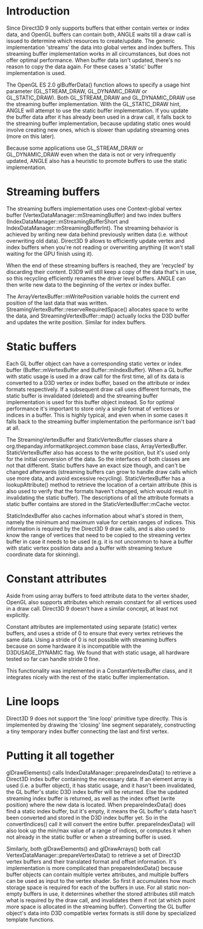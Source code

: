 # Introduction

Since Direct3D 9 only supports buffers that either contain vertex or index data,
and OpenGL buffers can contain both, ANGLE waits till a draw call is issued to
determine which resources to create/update. The generic implementation 'streams'
the data into global vertex and index buffers. This streaming buffer
implementation works in all circumstances, but does not offer optimal
performance. When buffer data isn't updated, there's no reason to copy the data
again. For these cases a 'static' buffer implementation is used.

The OpenGL ES 2.0 glBufferData() function allows to specify a usage hint
parameter (GL\_STREAM\_DRAW, GL\_DYNAMIC\_DRAW or GL\_STATIC\_DRAW). Both
GL\_STREAM\_DRAW and GL\_DYNAMIC\_DRAW use the streaming buffer implementation.
With the GL\_STATIC\_DRAW hint, ANGLE will attempt to use the static buffer
implementation. If you update the buffer data after it has already been used in
a draw call, it falls back to the streaming buffer implementation, because
updating static ones would involve creating new ones, which is slower than
updating streaming ones (more on this later).

Because some applications use GL\_STREAM\_DRAW or GL\_DYNAMIC\_DRAW even when
the data is not or very infrequently updated, ANGLE also has a heuristic to
promote buffers to use the static implementation.

# Streaming buffers

The streaming buffers implementation uses one Context-global vertex buffer
(VertexDataManager::mStreamingBuffer) and two index buffers
(IndexDataManager::mStreamingBufferShort and
IndexDataManager::mStreamingBufferInt). The streaming behavior is achieved by
writing new data behind previously written data (i.e. without overwriting old
data). Direct3D 9 allows to efficiently update vertex and index buffers when
you're not reading or overwriting anything (it won't stall waiting for the GPU
finish using it).

When the end of these streaming buffers is reached, they are 'recycled' by
discarding their content. D3D9 will still keep a copy of the data that's in use,
so this recycling efficiently renames the driver level buffers. ANGLE can then
write new data to the beginning of the vertex or index buffer.

The ArrayVertexBuffer::mWritePosition variable holds the current end position of
the last data that was written. StreamingVertexBuffer::reserveRequiredSpace()
allocates space to write the data, and StreamingVertexBuffer::map() actually
locks the D3D buffer and updates the write position. Similar for index buffers.

# Static buffers

Each GL buffer object can have a corresponding static vertex or index buffer
(Buffer::mVertexBuffer and Buffer::mIndexBuffer). When a GL buffer with static
usage is used in a draw call for the first time, all of its data is converted to
a D3D vertex or index buffer, based on the attribute or index formats
respectively. If a subsequent draw call uses different formats, the static
buffer is invalidated (deleted) and the streaming buffer implementation is used
for this buffer object instead. So for optimal performance it's important to
store only a single format of vertices or indices in a buffer. This is highly
typical, and even when in some cases it falls back to the streaming buffer
implementation the performance isn't bad at all.

The StreamingVertexBuffer and StaticVertexBuffer classes share a org.thepanday.informatikproject.common base
class, ArrayVertexBuffer. StaticVertexBuffer also has access to the write
position, but it's used only for the initial conversion of the data. So the
interfaces of both classes are not that different. Static buffers have an exact
size though, and can't be changed afterwards (streaming buffers can grow to
handle draw calls which use more data, and avoid excessive recycling).
StaticVertexBuffer has a lookupAttribute() method to retrieve the location of a
certain attribute (this is also used to verify that the formats haven't changed,
which would result in invalidating the static buffer). The descriptions of all
the attribute formats a static buffer contains are stored in the
StaticVertexBuffer::mCache vector.

StaticIndexBuffer also caches information about what's stored in them, namely
the minimum and maximum value for certain ranges of indices. This information is
required by the Direct3D 9 draw calls, and is also used to know the range of
vertices that need to be copied to the streaming vertex buffer in case it needs
to be used (e.g. it is not uncommon to have a buffer with static vertex position
data and a buffer with streaming texture coordinate data for skinning).

# Constant attributes

Aside from using array buffers to feed attribute data to the vertex shader,
OpenGL also supports attributes which remain constant for all vertices used in a
draw call. Direct3D 9 doesn't have a similar concept, at least not explicitly.

Constant attributes are implementated using separate (static) vertex buffers,
and uses a stride of 0 to ensure that every vertex retrieves the same data.
Using a stride of 0 is not possible with streaming buffers because on some
hardware it is incompatible with the D3DUSAGE\_DYNAMIC flag. We found that with
static usage, all hardware tested so far can handle stride 0 fine.

This functionality was implemented in a ConstantVertexBuffer class, and it
integrates nicely with the rest of the static buffer implementation.

# Line loops

Direct3D 9 does not support the 'line loop' primitive type directly. This is
implemented by drawing the 'closing' line segment separately, constructing a
tiny temporary index buffer connecting the last and first vertex.

# Putting it all together

glDrawElements() calls IndexDataManager::prepareIndexData() to retrieve a
Direct3D index buffer containing the necessary data. If an element array is used
(i.e. a buffer object), it has static usage, and it hasn't been invalidated, the
GL buffer's static D3D index buffer will be returned. Else the updated streaming
index buffer is returned, as well as the index offset (write position) where the
new data is located. When prepareIndexData() does find a static index buffer,
but it's empty, it means the GL buffer's data hasn't been converted and stored
in the D3D index buffer yet. So in the convertIndices() call it will convert the
entire buffer. prepareIndexData() will also look up the min/max value of a range
of indices, or computes it when not already in the static buffer or when a
streaming buffer is used.

Similarly, both glDrawElements() and glDrawArrays() both call
VertexDataManager::prepareVertexData() to retrieve a set of Direct3D vertex
buffers and their translated format and offset information. It's implementation
is more complicated than prepareIndexData() because buffer objects can contain
multiple vertex attributes, and multiple buffers can be used as input to the
vertex shader. So first it accumulates how much storage space is required for
each of the buffers in use. For all static non-empty buffers in use, it
determines whether the stored attributes still match what is required by the
draw call, and invalidates them if not (at which point more space is allocated
in the streaming buffer). Converting the GL buffer object's data into D3D
compatible vertex formats is still done by specialized template functions.
